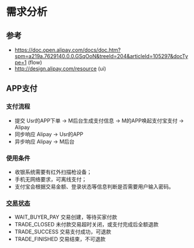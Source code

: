 # 需求分析

## 参考
- https://doc.open.alipay.com/docs/doc.htm?spm=a219a.7629140.0.0.GSqOoN&treeId=204&articleId=105297&docType=1 (flow)
- http://design.alipay.com/resource  (ui)

## APP支付

### 支付流程
- 提交
Usr的APP下单 -> M后台生成支付信息 -> M的APP唤起支付宝支付 -> Alipay
- 同步响应
Alipay -> Usr的APP
- 异步响应
Alipay -> M后台

### 使用条件
- 收银系统需要有红外扫描枪设备；
- 手机无网络要求，可离线支付；
- 支付宝会根据交易金额、登录状态等信息判断是否需要用户输入密码。

### [交易状态](https://doc.open.alipay.com/docs/doc.htm?spm=a219a.7629140.0.0.Co5V3r&treeId=204&articleId=106448&docType=1)
- WAIT_BUYER_PAY	交易创建，等待买家付款
- TRADE_CLOSED	未付款交易超时关闭，或支付完成后全额退款
- TRADE_SUCCESS	交易支付成功，可退款
- TRADE_FINISHED	交易结束，不可退款


